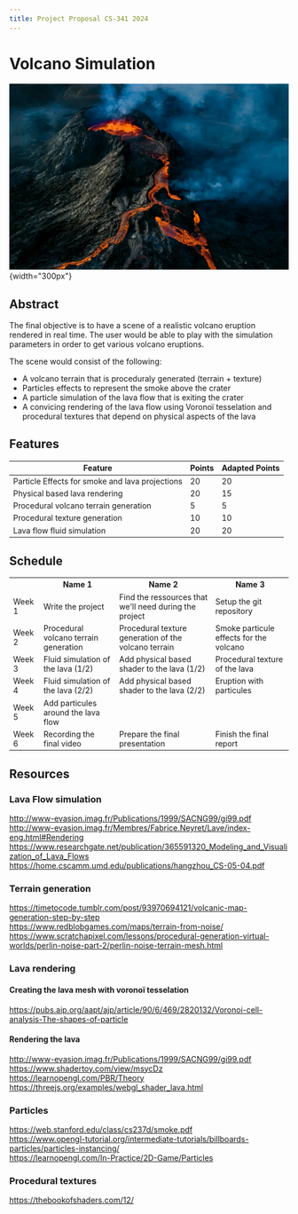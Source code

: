 ```yaml
---
title: Project Proposal CS-341 2024
---
```


# Volcano Simulation

![A representative image](images/volcano.jpg){width="300px"}


## Abstract
The final objective is to have a scene of a realistic volcano eruption rendered in real time.
The user would be able to play with the simulation parameters in order to get various volcano eruptions.

The scene would consist of the following:
- A volcano terrain that is proceduraly generated (terrain + texture)
- Particles effects to represent the smoke above the crater
- A particle simulation of the lava flow that is exiting the crater 
- A convicing rendering of the lava flow using Voronoï tesselation and procedural textures that depend on physical aspects of the lava



## Features

| Feature                | Points       | Adapted Points |
|------------------------|--------------|----------------|
| Particle Effects for smoke and lava projections              | 20           | 20             |
| Physical based lava rendering              | 20           | 15             |
| Procedural volcano terrain generation              | 5           | 5             |
| Procedural texture generation              | 10           | 10             |
| Lava flow fluid simulation              | 20           | 20             |


## Schedule


<table>
	<tr>
		<th></th>
		<th>Name 1</th>
		<th>Name 2</th>
		<th>Name 3</th>
	</tr>
	<tr>
		<td>Week 1</td>
		<td>Write the project </td>
		<td>Find the ressources that we'll need during the project</td>
		<td>Setup the git repository</td>
	</tr>
	<tr>
		<td>Week 2</td>
		<td>Procedural volcano terrain generation</td>
		<td>Procedural texture generation of the volcano terrain</td>
		<td>Smoke particule effects for the volcano</td>
	</tr>
	<tr>
		<td>Week 3</td>
		<td>Fluid simulation of the lava (1/2)</td>
		<td>Add physical based shader to the lava (1/2)</td>
		<td>Procedural texture of the lava</td>
	</tr>
	<tr>
		<td>Week 4</td>
		<td>Fluid simulation of the lava (2/2)</td>
		<td>Add physical based shader to the lava (2/2)</td>
		<td>Eruption with particules</td>
	</tr>
	<tr>
		<td>Week 5</td>
		<td>Add particules around the lava flow</td>
		<td></td>
		<td></td>
	</tr>
	<tr>
		<td>Week 6</td>
		<td>Recording the final video</td>
		<td>Prepare the final presentation</td>
		<td>Finish the final report</td>
	</tr>
</table>


## Resources

### Lava Flow simulation
http://www-evasion.imag.fr/Publications/1999/SACNG99/gi99.pdf \
http://www-evasion.imag.fr/Membres/Fabrice.Neyret/Lave/index-eng.html#Rendering \
https://www.researchgate.net/publication/365591320_Modeling_and_Visualization_of_Lava_Flows \
https://home.cscamm.umd.edu/publications/hangzhou_CS-05-04.pdf

### Terrain generation
https://timetocode.tumblr.com/post/93970694121/volcanic-map-generation-step-by-step \
https://www.redblobgames.com/maps/terrain-from-noise/ \
https://www.scratchapixel.com/lessons/procedural-generation-virtual-worlds/perlin-noise-part-2/perlin-noise-terrain-mesh.html

### Lava rendering
#### Creating the lava mesh with voronoï tesselation
https://pubs.aip.org/aapt/ajp/article/90/6/469/2820132/Voronoi-cell-analysis-The-shapes-of-particle

#### Rendering the lava
http://www-evasion.imag.fr/Publications/1999/SACNG99/gi99.pdf \
https://www.shadertoy.com/view/msycDz \
https://learnopengl.com/PBR/Theory \
https://threejs.org/examples/webgl_shader_lava.html


### Particles
https://web.stanford.edu/class/cs237d/smoke.pdf \
https://www.opengl-tutorial.org/intermediate-tutorials/billboards-particles/particles-instancing/ \
https://learnopengl.com/In-Practice/2D-Game/Particles


### Procedural textures
https://thebookofshaders.com/12/